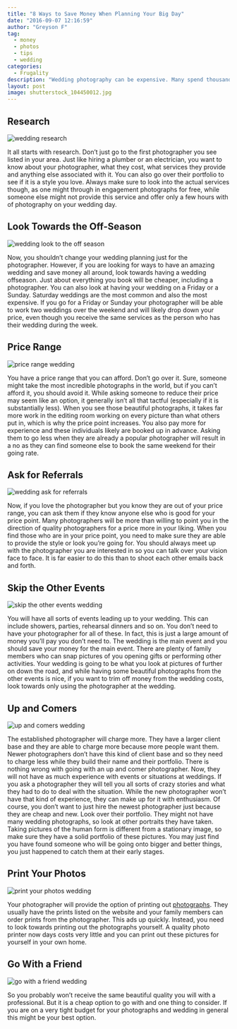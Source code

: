 ```yaml
---
title: "8 Ways to Save Money When Planning Your Big Day"
date: "2016-09-07 12:16:59"
author: "Greyson F"
tag:
  - money
  - photos
  - tips
  - wedding
categories:
  - Frugality
description: "Wedding photography can be expensive. Many spend thousands of dollars on the right professional. Here are a few ways you can save and still have great pics."
layout: post
image: shutterstock_104450012.jpg
---
```


## Research

![wedding research](/posts/shutterstock_360426944.jpg)

It all starts with research. Don’t just go to the first photographer you see listed in your area. Just like hiring a plumber or an electrician, you want to know about your photographer, what they cost, what services they provide and anything else associated with it. You can also go over their portfolio to see if it is a style you love. Always make sure to look into the actual services though, as one might through in engagement photographs for free, while someone else might not provide this service and offer only a few hours with of photography on your wedding day.

## Look Towards the Off-Season

![wedding look to the off season](/posts/shutterstock_248763127.jpg)

Now, you shouldn’t change your wedding planning just for the photographer. However, if you are looking for ways to have an amazing wedding and save money all around, look towards having a wedding offseason. Just about everything you book will be cheaper, including a photographer. You can also look at having your wedding on a Friday or a Sunday. Saturday weddings are the most common and also the most expensive. If you go for a Friday or Sunday your photographer will be able to work two weddings over the weekend and will likely drop down your price, even though you receive the same services as the person who has their wedding during the week.

## Price Range

![price range wedding](/posts/shutterstock_418403209.jpg)

You have a price range that you can afford. Don’t go over it. Sure, someone might take the most incredible photographs in the world, but if you can’t afford it, you should avoid it. While asking someone to reduce their price may seem like an option, it generally isn’t all that tactful (especially if it is substantially less). When you see those beautiful photographs, it takes far more work in the editing room working on every picture than what others put in, which is why the price point increases. You also pay more for experience and these individuals likely are booked up in advance. Asking them to go less when they are already a popular photographer will result in a no as they can find someone else to book the same weekend for their going rate.

## Ask for Referrals

![wedding ask for referrals](/posts/shutterstock_223908613.jpg)

Now, if you love the photographer but you know they are out of your price range, you can ask them if they know anyone else who is good for your price point. Many photographers will be more than willing to point you in the direction of quality photographers for a price more in your liking. When you find those who are in your price point, you need to make sure they are able to provide the style or look you’re going for. You should always meet up with the photographer you are interested in so you can talk over your vision face to face. It is far easier to do this than to shoot each other emails back and forth.

## Skip the Other Events

![skip the other events wedding](/posts/shutterstock_150361421.jpg)

You will have all sorts of events leading up to your wedding. This can include showers, parties, rehearsal dinners and so on. You don’t need to have your photographer for all of these. In fact, this is just a large amount of money you’ll pay you don’t need to. The wedding is the main event and you should save your money for the main event. There are plenty of family members who can snap pictures of you opening gifts or performing other activities. Your wedding is going to be what you look at pictures of further on down the road, and while having some beautiful photographs from the other events is nice, if you want to trim off money from the wedding costs, look towards only using the photographer at the wedding.

## Up and Comers

![up and comers wedding](/posts/shutterstock_198752252.jpg)

The established photographer will charge more. They have a larger client base and they are able to charge more because more people want them. Newer photographers don’t have this kind of client base and so they need to charge less while they build their name and their portfolio. There is nothing wrong with going with an up and comer photographer. Now, they will not have as much experience with events or situations at weddings. If you ask a photographer they will tell you all sorts of crazy stories and what they had to do to deal with the situation. While the new photographer won’t have that kind of experience, they can make up for it with enthusiasm. Of course, you don’t want to just hire the newest photographer just because they are cheap and new. Look over their portfolio. They might not have many wedding photographs, so look at other portraits they have taken. Taking pictures of the human form is different from a stationary image, so make sure they have a solid portfolio of these pictures. You may just find you have found someone who will be going onto bigger and better things, you just happened to catch them at their early stages.

## Print Your Photos

![print your photos wedding](/posts/shutterstock_104450012.jpg)

Your photographer will provide the option of printing out [photographs](https://www.huffingtonpost.com/charles-tran/5-ways-to-save-money-on-a_b_3055500.html). They usually have the prints listed on the website and your family members can order prints from the photographer. This ads up quickly. Instead, you need to look towards printing out the photographs yourself. A quality photo printer now days costs very little and you can print out these pictures for yourself in your own home.

## Go With a Friend

![go with a friend wedding](/posts/shutterstock_153043517.jpg)

So you probably won’t receive the same beautiful quality you will with a professional. But it is a cheap option to go with and one thing to consider. If you are on a very tight budget for your photographs and wedding in general this might be your best option.
